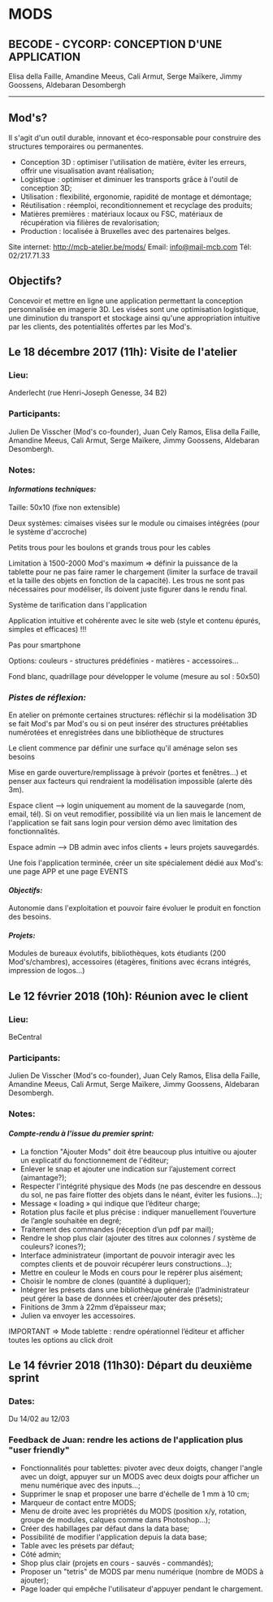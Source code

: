 # MODS

## BECODE - CYCORP: CONCEPTION D'UNE APPLICATION

Elisa della Faille, Amandine Meeus, Cali Armut, Serge Maïkere, Jimmy Goossens, Aldebaran Desombergh 
***********************************************************

## Mod's?
Il s'agit d'un outil durable, innovant et éco-responsable pour construire des structures temporaires ou permanentes.

* Conception 3D : optimiser l'utilisation de matière, éviter les erreurs, offrir une visualisation avant réalisation;
* Logistique : optimiser et diminuer les transports grâce à l'outil de conception 3D;
* Utilisation : flexibilité, ergonomie, rapidité de montage et démontage;
* Réutilisation : réemploi, reconditionnement et recyclage des produits; 
* Matières premières : matériaux locaux ou FSC, matériaux de récupération via filières de revalorisation;
* Production : localisée à Bruxelles avec des partenaires belges.

Site internet: http://mcb-atelier.be/mods/
Email: info@mail-mcb.com
Tél: 02/217.71.33

## Objectifs?
Concevoir et mettre en ligne une application permettant la conception personnalisée en imagerie 3D.
Les visées sont une optimisation logistique, une diminution du transport et stockage ainsi qu'une appropriation intuitive par les clients, des potentialités offertes par les Mod's. 

## Le 18 décembre 2017 (11h): Visite de l'atelier

### Lieu: 
Anderlecht (rue Henri-Joseph Genesse, 34 B2)

### Participants: 
Julien De Visscher (Mod's co-founder), Juan Cely Ramos, Elisa della Faille, Amandine Meeus, Cali Armut, Serge Maïkere, Jimmy Goossens, Aldebaran Desombergh.

### Notes:

#### *Informations techniques:* 

Taille: 50x10 (fixe non extensible)

Deux systèmes: cimaises visées sur le module ou cimaises intégrées (pour le système d'accroche)

Petits trous pour les boulons et grands trous pour les cables

Limitation à 1500-2000 Mod's maximum => définir la puissance de la tablette pour ne pas faire ramer le chargement (limiter la surface de travail et la taille des objets en fonction de la capacité). Les trous ne sont pas nécessaires pour modéliser, ils doivent juste figurer dans le rendu final.

Système de tarification dans l'application

Application intuitive et cohérente avec le site web (style et contenu épurés, simples et efficaces) !!! 

Pas pour smartphone

Options: couleurs - structures prédéfinies - matières - accessoires... 

Fond blanc, quadrillage pour développer le volume (mesure au sol : 50x50)

### *Pistes de réflexion:*

En atelier on prémonte certaines structures: réfléchir si la modélisation 3D se fait Mod's par Mod's ou si on peut insérer des structures préétablies numérotées et enregistrées dans une bibliothèque de structures

Le client commence par définir une surface qu'il aménage selon ses besoins

Mise en garde ouverture/remplissage à prévoir (portes et fenêtres...) et penser aux facteurs qui rendraient la modélisation impossible (alerte dès 3m).

Espace client --> login uniquement au moment de la sauvegarde (nom, email, tél). Si on veut remodifier, possibilité via un lien mais le lancement de l'application se fait sans login pour version démo avec limitation des fonctionnalités. 

Espace admin --> DB admin avec infos clients + leurs projets sauvegardés.

Une fois l'application terminée, créer un site spécialement dédié aux Mod's: une page APP et une page EVENTS


#### *Objectifs:*

Autonomie dans l'exploitation et pouvoir faire évoluer le produit en fonction des besoins.

#### *Projets:*

Modules de bureaux évolutifs, bibliothèques,  kots étudiants (200 Mod's/chambres), accessoires (étagères, finitions avec écrans intégrés, impression de logos...) 


## Le 12 février 2018 (10h): Réunion avec le client

### Lieu: 
BeCentral

### Participants: 
Julien De Visscher (Mod's co-founder), Juan Cely Ramos, Elisa della Faille, Amandine Meeus, Cali Armut, Serge Maïkere, Jimmy Goossens, Aldebaran Desombergh.

### Notes:

#### *Compte-rendu à l'issue du premier sprint:* 

- La fonction "Ajouter Mods" doit être beaucoup plus intuitive ou ajouter un explicatif du fonctionnement de l'éditeur; 
- Enlever le snap et ajouter une indication sur l’ajustement correct (aimantage?);
- Respecter l'intégrité physique des Mods (ne pas descendre en dessous du sol, ne pas faire flotter des objets dans le néant, éviter les fusions...);
- Message « loading » qui indique que l’éditeur charge;
- Rotation plus facile et plus précise : indiquer manuellement l’ouverture de l’angle souhaitée en degré;
- Traitement des commandes (réception d’un pdf par mail);
- Rendre le shop plus clair (ajouter des titres aux colonnes / système de couleurs? icones?);
- Interface administrateur (important de pouvoir interagir avec les comptes clients et de pouvoir récupérer leurs constructions...);
- Mettre en couleur le Mods en cours pour le repérer plus aisément;
- Choisir le nombre de clones (quantité à dupliquer);
- Intégrer les présets dans une bibliothèque générale (l’administrateur peut gérer la base de données et créer/ajouter des présets);
- Finitions de 3mm à 22mm d’épaisseur max;
- Julien va envoyer les accessoires.

IMPORTANT => Mode tablette : rendre opérationnel l’éditeur et afficher toutes les options au click droit

## Le 14 février 2018 (11h30): Départ du deuxième sprint

### Dates:

Du 14/02 au 12/03

### Feedback de Juan: rendre les actions de l'application plus "user friendly"

- Fonctionnalités pour tablettes: pivoter avec deux doigts, changer l'angle avec un doigt, appuyer sur un MODS avec deux doigts pour afficher un menu numérique avec des inputs...;
- Supprimer le snap et proposer une barre d'échelle de 1 mm à 10 cm;
- Marqueur de contact entre MODS;
- Menu de droite avec les propriétés du MODS (position x/y, rotation, groupe de modules, calques comme dans Photoshop...);
- Créer des habillages par défaut dans la data base;
- Possibilité de modifier l'application depuis la data base;
- Table avec les présets par défaut;
- Côté admin;
- Shop plus clair (projets en cours - sauvés - commandés);
- Proposer un "tetris" de MODS par menu numérique (nombre de MODS à ajouter);
- Page loader qui empêche l'utilisateur d'appuyer pendant le chargement.

